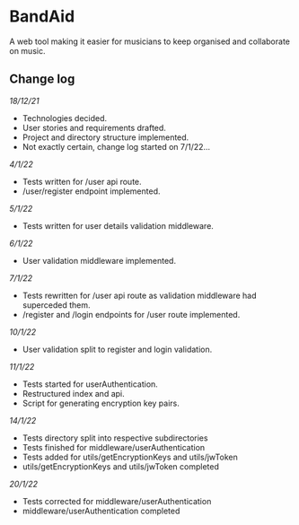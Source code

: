 # BandAid

A web tool making it easier for musicians to keep organised and collaborate on music.

## Change log

_18/12/21_

- Technologies decided.
- User stories and requirements drafted.
- Project and directory structure implemented.
- Not exactly certain, change log started on 7/1/22...

_4/1/22_

- Tests written for /user api route.
- /user/register endpoint implemented.

_5/1/22_

- Tests written for user details validation middleware.

_6/1/22_

- User validation middleware implemented.

_7/1/22_

- Tests rewritten for /user api route as validation middleware had superceded them.
- /register and /login endpoints for /user route implemented.

_10/1/22_

- User validation split to register and login validation.

_11/1/22_

- Tests started for userAuthentication.
- Restructured index and api.
- Script for generating encryption key pairs.

_14/1/22_

- Tests directory split into respective subdirectories
- Tests finished for middleware/userAuthentication
- Tests added for utils/getEncryptionKeys and utils/jwToken
- utils/getEncryptionKeys and utils/jwToken completed

_20/1/22_

- Tests corrected for middleware/userAuthentication
- middleware/userAuthentication completed
